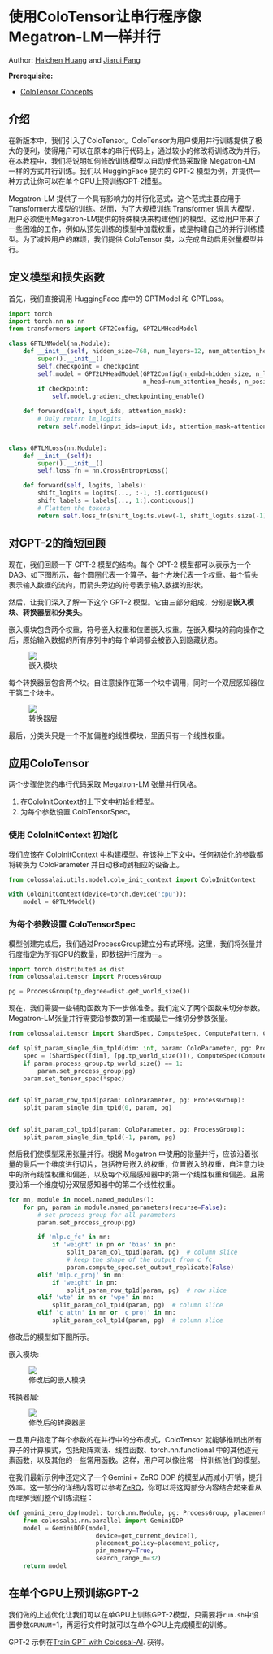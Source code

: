 # 使用ColoTensor让串行程序像Megatron-LM一样并行

Author: [Haichen Huang](https://github.com/1SAA) and [Jiarui Fang](https://github.com/feifeibear)

**Prerequisite:**
- [ColoTensor Concepts](../basics/colotensor_concept.md)

## 介绍

在新版本中，我们引入了ColoTensor。ColoTensor为用户使用并行训练提供了极大的便利，使得用户可以在原本的串行代码上，通过较小的修改将训练改为并行。在本教程中，我们将说明如何修改训练模型以自动使代码采取像 Megatron-LM 一样的方式并行训练。我们以 HuggingFace 提供的 GPT-2 模型为例，并提供一种方式让你可以在单个GPU上预训练GPT-2模型。

Megatron-LM 提供了一个具有影响力的并行化范式，这个范式主要应用于Transformer大模型的训练。然而，为了大规模训练 Transformer 语言大模型，用户必须使用Megatron-LM提供的特殊模块来构建他们的模型。这给用户带来了一些困难的工作，例如从预先训练的模型中加载权重，或是构建自己的并行训练模型。为了减轻用户的麻烦，我们提供 ColoTensor 类，以完成自动启用张量模型并行。

## 定义模型和损失函数

首先，我们直接调用 HuggingFace 库中的 GPTModel 和 GPTLoss。

```python
import torch
import torch.nn as nn
from transformers import GPT2Config, GPT2LMHeadModel

class GPTLMModel(nn.Module):
    def __init__(self, hidden_size=768, num_layers=12, num_attention_heads=12, max_seq_len=1024, vocab_size=50257, checkpoint=False):
        super().__init__()
        self.checkpoint = checkpoint
        self.model = GPT2LMHeadModel(GPT2Config(n_embd=hidden_size, n_layer=num_layers,
                                     n_head=num_attention_heads, n_positions=max_seq_len, n_ctx=max_seq_len, vocab_size=vocab_size))
        if checkpoint:
            self.model.gradient_checkpointing_enable()

    def forward(self, input_ids, attention_mask):
        # Only return lm_logits
        return self.model(input_ids=input_ids, attention_mask=attention_mask, use_cache=not self.checkpoint)[0]


class GPTLMLoss(nn.Module):
    def __init__(self):
        super().__init__()
        self.loss_fn = nn.CrossEntropyLoss()

    def forward(self, logits, labels):
        shift_logits = logits[..., :-1, :].contiguous()
        shift_labels = labels[..., 1:].contiguous()
        # Flatten the tokens
        return self.loss_fn(shift_logits.view(-1, shift_logits.size(-1)), shift_labels.view(-1))
```

## 对GPT-2的简短回顾

现在，我们回顾一下 GPT-2 模型的结构。每个 GPT-2 模型都可以表示为一个 DAG。如下图所示，每个圆圈代表一个算子，每个方块代表一个权重。每个箭头表示输入数据的流向，而箭头旁边的符号表示输入数据的形状。

然后，让我们深入了解一下这个 GPT-2 模型。它由三部分组成，分别是**嵌入模块**、**转换器层**和**分类头**。

嵌入模块包含两个权重，符号嵌入权重和位置嵌入权重。在嵌入模块的前向操作之后，原始输入数据的所有序列中的每个单词都会被嵌入到隐藏状态。

<figure style={{textAlign: "center"}}>
<img src="https://s2.loli.net/2022/08/17/omfkIEN6ui5jcL3.png"/>
<figcaption>嵌入模块</figcaption>
</figure>

每个转换器层包含两个块。自注意操作在第一个块中调用，同时一个双层感知器位于第二个块中。

<figure style={{textAlign: "center"}}>
<img src="https://s2.loli.net/2022/08/17/LAVzDlpRcj4dYeb.png"/>
<figcaption>转换器层</figcaption>
</figure>

最后，分类头只是一个不加偏差的线性模块，里面只有一个线性权重。

## 应用ColoTensor

两个步骤使您的串行代码采取 Megatron-LM 张量并行风格。
1. 在ColoInitContext的上下文中初始化模型。
2. 为每个参数设置 ColoTensorSpec。

### 使用 ColoInitContext 初始化

我们应该在 ColoInitContext 中构建模型。在该种上下文中，任何初始化的参数都将转换为 ColoParameter 并自动移动到相应的设备上。

```python
from colossalai.utils.model.colo_init_context import ColoInitContext

with ColoInitContext(device=torch.device('cpu')):
    model = GPTLMModel()
```

### 为每个参数设置 ColoTensorSpec

模型创建完成后，我们通过ProcessGroup建立分布式环境。这里，我们将张量并行度指定为所有GPU的数量，即数据并行度为一。

```python
import torch.distributed as dist
from colossalai.tensor import ProcessGroup

pg = ProcessGroup(tp_degree=dist.get_world_size())
```

现在，我们需要一些辅助函数为下一步做准备。我们定义了两个函数来切分参数。Megatron-LM张量并行需要沿参数的第一维或最后一维切分参数张量。

```python
from colossalai.tensor import ShardSpec, ComputeSpec, ComputePattern, ColoParameter, ProcessGroup

def split_param_single_dim_tp1d(dim: int, param: ColoParameter, pg: ProcessGroup):
    spec = (ShardSpec([dim], [pg.tp_world_size()]), ComputeSpec(ComputePattern.TP1D))
    if param.process_group.tp_world_size() == 1:
        param.set_process_group(pg)
    param.set_tensor_spec(*spec)


def split_param_row_tp1d(param: ColoParameter, pg: ProcessGroup):
    split_param_single_dim_tp1d(0, param, pg)


def split_param_col_tp1d(param: ColoParameter, pg: ProcessGroup):
    split_param_single_dim_tp1d(-1, param, pg)
```

然后我们使模型采用张量并行。根据 Megatron 中使用的张量并行，应该沿着张量的最后一个维度进行切片，包括符号嵌入的权重，位置嵌入的权重，自注意力块中的所有线性权重和偏差，以及每个双层感知器中的第一个线性权重和偏差。且需要沿第一个维度切分双层感知器中的第二个线性权重。

```python
for mn, module in model.named_modules():
    for pn, param in module.named_parameters(recurse=False):
        # set process group for all parameters
        param.set_process_group(pg)

        if 'mlp.c_fc' in mn:
            if 'weight' in pn or 'bias' in pn:
                split_param_col_tp1d(param, pg)  # column slice
                # keep the shape of the output from c_fc
                param.compute_spec.set_output_replicate(False)
        elif 'mlp.c_proj' in mn:
            if 'weight' in pn:
                split_param_row_tp1d(param, pg)  # row slice
        elif 'wte' in mn or 'wpe' in mn:
            split_param_col_tp1d(param, pg)  # column slice
        elif 'c_attn' in mn or 'c_proj' in mn:
            split_param_col_tp1d(param, pg)  # column slice
```

修改后的模型如下图所示。

嵌入模块:

<figure style={{textAlign: "center"}}>
<img src="https://s2.loli.net/2022/08/17/Yu2xzXEabHV7pwe.png"/>
<figcaption>修改后的嵌入模块</figcaption>
</figure>

转换器层:

<figure style={{textAlign: "center"}}>
<img src="https://s2.loli.net/2022/08/17/4HWsA2xz51IhPFO.png"/>
<figcaption>修改后的转换器层</figcaption>
</figure>

一旦用户指定了每个参数的在并行中的分布模式，ColoTensor 就能够推断出所有算子的计算模式，包括矩阵乘法、线性函数、torch.nn.functional 中的其他逐元素函数，以及其他的一些常用函数。这样，用户可以像往常一样训练他们的模型。

在我们最新示例中还定义了一个Gemini + ZeRO DDP 的模型从而减小开销，提升效率。这一部分的详细内容可以参考[ZeRO](../features/zero_with_chunk.md)，你可以将这两部分内容结合起来看从而理解我们整个训练流程：

```python
def gemini_zero_dpp(model: torch.nn.Module, pg: ProcessGroup, placement_policy: str = "auto"):
    from colossalai.nn.parallel import GeminiDDP
    model = GeminiDDP(model,
                        device=get_current_device(),
                        placement_policy=placement_policy,
                        pin_memory=True,
                        search_range_m=32)
    return model
```

## 在单个GPU上预训练GPT-2

我们做的上述优化让我们可以在单GPU上训练GPT-2模型，只需要将`run.sh`中设置参数`GPUNUM`=1，再运行文件时就可以在单个GPU上完成模型的训练。

GPT-2 示例在[Train GPT with Colossal-AI](https://github.com/hpcaitech/ColossalAI/tree/main/examples/language/gpt). 获得。


<!-- doc-test-command: torchrun --standalone --nproc_per_node=1 parallelize_your_training_like_Megatron.py  -->
